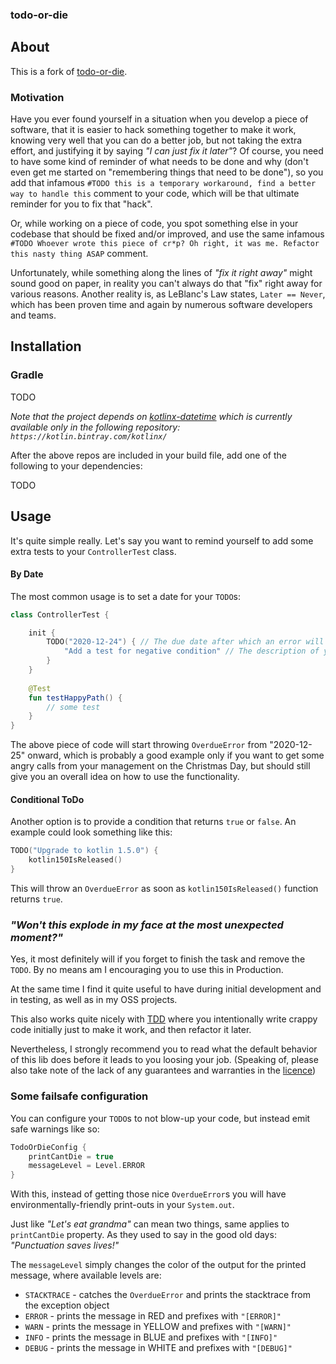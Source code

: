 ### todo-or-die

## About

This is a fork of [todo-or-die](https://github.com/serpro69/todo-or-die).

### Motivation

Have you ever found yourself in a situation when you develop a piece of software, that it is easier to hack something together to make it work,
knowing very well that you can do a better job, but not taking the extra effort, and justifying it by saying *"I can just fix it later"*? 
Of course, you need to have some kind of reminder of what needs to be done and why (don't even get me started on "remembering things that need to be done"), 
so you add that infamous `#TODO this is a temporary workaround, find a better way to handle this` comment to your code, 
which will be that ultimate reminder for you to fix that "hack".

Or, while working on a piece of code, you spot something else in your codebase that should be fixed and/or improved,
and use the same infamous `#TODO Whoever wrote this piece of cr*p? Oh right, it was me. Refactor this nasty thing ASAP` comment.

Unfortunately, while something along the lines of *"fix it right away"* might sound good on paper,
in reality you can't always do that "fix" right away for various reasons.
Another reality is, as LeBlanc's Law states, `Later == Never`,
which has been proven time and again by numerous software developers and teams.

## Installation

### Gradle

TODO

*Note that the project depends on [kotlinx-datetime](https://github.com/Kotlin/kotlinx-datetime)
which is currently available only in the following repository: `https://kotlin.bintray.com/kotlinx/`*

After the above repos are included in your build file, add one of the following to your dependencies:

TODO

## Usage

It's quite simple really. Let's say you want to remind yourself to add some extra tests to your `ControllerTest` class.

#### By Date

The most common usage is to set a date for your `TODO`s:

```kotlin
class ControllerTest {

    init {
        TODO("2020-12-24") { // The due date after which an error will be thrown
            "Add a test for negative condition" // The description of your task
        }
    }
    
    @Test
    fun testHappyPath() {
        // some test
    }
}
```

The above piece of code will start throwing `OverdueError` from "2020-12-25" onward, 
which is probably a good example only if you want to get some angry calls from your management on the Christmas Day,
but should still give you an overall idea on how to use the functionality.

#### Conditional ToDo

Another option is to provide a condition that returns `true` or `false`. 
An example could look something like this:
```kotlin
TODO("Upgrade to kotlin 1.5.0") {
    kotlin150IsReleased()
}
```

This will throw an `OverdueError` as soon as `kotlin150IsReleased()` function returns `true`.

### *"Won't this explode in my face at the most unexpected moment?"*

Yes, it most definitely will if you forget to finish the task and remove the `TODO`.
By no means am I encouraging you to use this in Production.

At the same time I find it quite useful to have during initial development and in testing,
as well as in my OSS projects.

This also works quite nicely with [TDD](https://en.wikipedia.org/wiki/Test-driven_development)
where you intentionally write crappy code initially just to make it work, and then refactor it later.

Nevertheless, I strongly recommend you to read what the default behavior of this lib does before it leads to you loosing your job.
(Speaking of, please also take note of the lack of any guarantees and warranties in the [licence](LICENCE.md))

### Some failsafe configuration

You can configure your `TODO`s to not blow-up your code, but instead emit safe warnings like so:
```kotlin
TodoOrDieConfig {
    printCantDie = true
    messageLevel = Level.ERROR
}
```

With this, instead of getting those nice `OverdueError`s you will have environmentally-friendly print-outs in your `System.out`.

Just like <i>"Let's eat grandma"</i> can mean two things, same applies to `printCantDie` property.
As they used to say in the good old days: <i>"Punctuation saves lives!"</i>

The `messageLevel` simply changes the color of the output for the printed message, where available levels are:
* `STACKTRACE` - catches the `OverdueError` and prints the stacktrace from the exception object
* `ERROR` - prints the message in RED and prefixes with `"[ERROR]"`
* `WARN` - prints the message in YELLOW and prefixes with `"[WARN]"`
* `INFO` - prints the message in BLUE and prefixes with `"[INFO]"`
* `DEBUG` - prints the message in WHITE and prefixes with `"[DEBUG]"`
